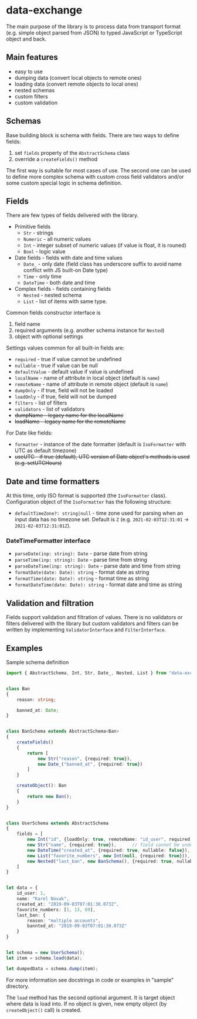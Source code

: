 data-exchange
=============

The main purpose of the library is to process data from transport format (e.g. simple object parsed from JSON) to typed JavaScript or TypeScript object and back.

Main features
-------------

* easy to use
* dumping data (convert local objects to remote ones)
* loading data (convert remote objects to local ones)
* nested schemas
* custom filters
* custom validation

Schemas
-------

Base building block is schema with fields. There are two ways to define fields:

1. set `fields` property of the `AbstractSchema` class
2. override a `createFields()` method

The first way is suitable for most cases of use. The second one can be used to define more complex schema with custom cross field validators and/or some custom special logic in schema definition.

Fields
------

There are few types of fields delivered with the library.

* Primitive fields
  * `Str` - strings
  * `Numeric` - all numeric values
  * `Int` - integer subset of numeric values (if value is float, it is rouned)
  * `Bool` - logic value
* Date fields - fields with date and time values
  * `Date_` - only date (field class has underscore suffix to avoid name conflict with JS built-on Date type)
  * `Time` - only time
  * `DateTime` - both date and time
* Complex fields - fields containing fields
  * `Nested` - nested schema
  * `List` - list of items with same type.

Common fields constructor interface is

1. field name
2. required arguments (e.g. another schema instance for `Nested`)
3. object with optional settings

Settings values common for all built-in fields are:

* `required` - true if value cannot be undefined
* `nullable` - true if value can be null
* `defaultValue` - default value if value is undefined
* `localName` - name of attribute in local object (default is `name`)
* `remoteName` - name of attribute in remote object (default is `name`)
* `dumpOnly` - if true, field will not be loaded
* `loadOnly` - if true, field will not be dumped
* `filters` - list of filters
* `validators` - list of validators
* ~~dumpName - legacy name for the localName~~
* ~~loadName - legacy name for the remoteName~~

For Date like fields:

* `formatter` - instance of the date formatter (default is `IsoFormatter` with UTC as default timezone)
* ~~useUTC - if true (default), UTC version of Date object's methods is used (e.g. setUTCHours)~~

Date and time formatters
------------------------

At this time, only ISO format is supported (the `IsoFormatter` class). 
Configuration object of the `IsoFormatter` has the following structure:

* `defaultTimeZone?: string|null` - time zone used for parsing when an input data has no timezone set. Default is `Z`
(e.g. `2021-02-03T12:31:01` -> `2021-02-03T12:31:01Z`).

### DateTimeFormatter interface

* `parseDate(inp: string): Date` - parse date from string
* `parseTime(inp: string): Date` - parse time from string
* `parseDateTime(inp: string): Date` - parse date and time from string
* `formatDate(date: Date): string` - format date as string
* `formatTime(date: Date): string` - format time as string
* `formatDateTime(date: Date): string` - format date and time as string

Validation and filtration
-------------------------

Fields support validation and filtration of values. There is no validators or filters delivered with the library but custom validators and filters can be written by implementing `ValidatorInterface` and `FilterInterface`.

Examples
--------

Sample schema definition

```TypeScript
import { AbstractSchema, Int, Str, Date_, Nested, List } from "data-exchange"


class Ban
{
    reason: string;

    banned_at: Date;
}


class BanSchema extends AbstractSchema<Ban>
{
    createFields()
    {
        return [
            new Str("reason", {required: true}),
            new Date_("banned_at", {required: true})
        ]
    }

    createObject(): Ban
    {
        return new Ban();
    }
}


class UserSchema extends AbstractSchema
{
    fields = [
        new Int("id", {loadOnly: true, remoteName: "id_user", required: true}),
        new Str("name", {required: true}),      // field cannot be undefined or NULL
        new DateTime("created_at", {required: true, nullable: false}), // field cannot be undefined, but NULL is OK
        new List("favorite_numbers", new Int(null, {required: true})),
        new Nested("last_ban", new BanSchema(), {required: true, nullable: false})
    ]
}


let data = {
    id_user: 1,
    name: "Karel Novak",
    created_at: "2019-09-03T07:01:30.073Z",
    favorite_numbers: [1, 13, 69],
    last_ban: {
        reason: "multiple accounts",
        bannted_at: "2019-09-03T07:01:30.073Z"
    }
}


let schema = new UserSchema();
let item = schema.load(data);

let dumpedData = schema.dump(item);

```

For more information see docstrings in code or examples in "sample" directory.

The `load` method has the second optional argument. It is target object where data is load into. If no
object is given, new empty object (by `createObject()` call) is created.
